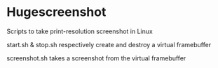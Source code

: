 Hugescreenshot
==============

Scripts to take print-resolution screenshot in Linux

start.sh & stop.sh respectively create and destroy a virtual framebuffer

screenshot.sh takes a screenshot from the virtual framebuffer